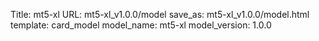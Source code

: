 Title: mt5-xl
URL: mt5-xl_v1.0.0/model
save_as: mt5-xl_v1.0.0/model.html
template: card_model
model_name: mt5-xl
model_version: 1.0.0

